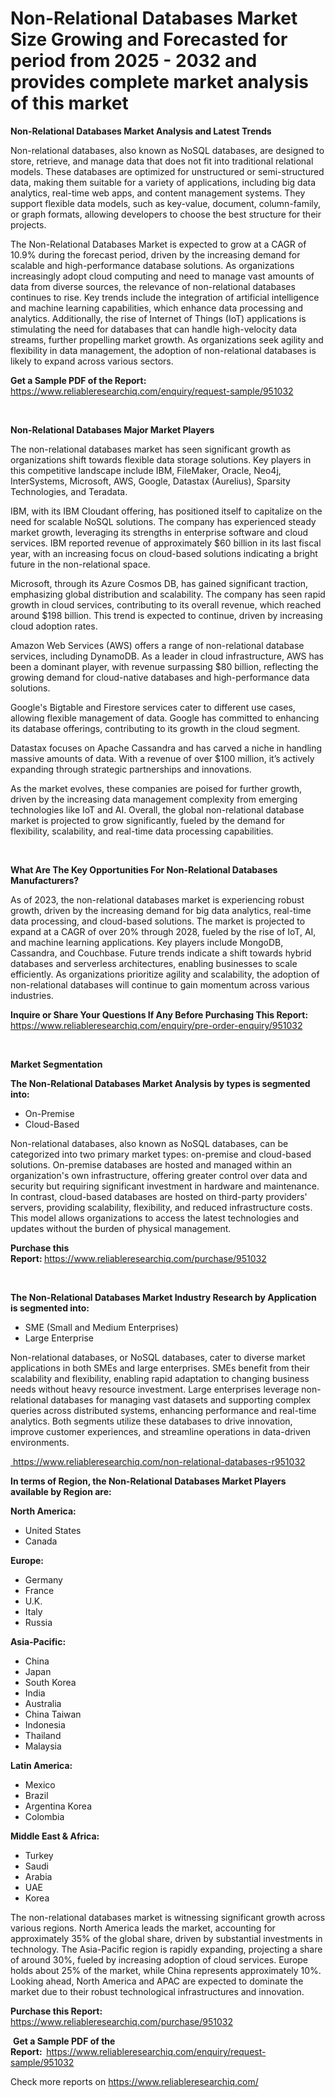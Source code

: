 <p><h1>Non-Relational Databases Market Size Growing and Forecasted for period from 2025 - 2032 and provides complete market analysis of this market</h1></p><p><strong>Non-Relational Databases Market Analysis and Latest Trends</strong></p>
<p><p>Non-relational databases, also known as NoSQL databases, are designed to store, retrieve, and manage data that does not fit into traditional relational models. These databases are optimized for unstructured or semi-structured data, making them suitable for a variety of applications, including big data analytics, real-time web apps, and content management systems. They support flexible data models, such as key-value, document, column-family, or graph formats, allowing developers to choose the best structure for their projects.</p><p>The Non-Relational Databases Market is expected to grow at a CAGR of 10.9% during the forecast period, driven by the increasing demand for scalable and high-performance database solutions. As organizations increasingly adopt cloud computing and need to manage vast amounts of data from diverse sources, the relevance of non-relational databases continues to rise. Key trends include the integration of artificial intelligence and machine learning capabilities, which enhance data processing and analytics. Additionally, the rise of Internet of Things (IoT) applications is stimulating the need for databases that can handle high-velocity data streams, further propelling market growth. As organizations seek agility and flexibility in data management, the adoption of non-relational databases is likely to expand across various sectors.</p></p>
<p><strong>Get a Sample PDF of the Report:&nbsp;</strong> <a href="https://www.reliableresearchiq.com/enquiry/request-sample/951032?utm_campaign=2336&utm_medium=2&utm_source=Github&utm_content=ia&utm_term=11032025&utm_id=non-relational-databases">https://www.reliableresearchiq.com/enquiry/request-sample/951032</a></p>
<p>&nbsp;</p>
<p><strong>Non-Relational Databases Major Market Players</strong></p>
<p><p>The non-relational databases market has seen significant growth as organizations shift towards flexible data storage solutions. Key players in this competitive landscape include IBM, FileMaker, Oracle, Neo4j, InterSystems, Microsoft, AWS, Google, Datastax (Aurelius), Sparsity Technologies, and Teradata.</p><p>IBM, with its IBM Cloudant offering, has positioned itself to capitalize on the need for scalable NoSQL solutions. The company has experienced steady market growth, leveraging its strengths in enterprise software and cloud services. IBM reported revenue of approximately $60 billion in its last fiscal year, with an increasing focus on cloud-based solutions indicating a bright future in the non-relational space.</p><p>Microsoft, through its Azure Cosmos DB, has gained significant traction, emphasizing global distribution and scalability. The company has seen rapid growth in cloud services, contributing to its overall revenue, which reached around $198 billion. This trend is expected to continue, driven by increasing cloud adoption rates.</p><p>Amazon Web Services (AWS) offers a range of non-relational database services, including DynamoDB. As a leader in cloud infrastructure, AWS has been a dominant player, with revenue surpassing $80 billion, reflecting the growing demand for cloud-native databases and high-performance data solutions.</p><p>Google's Bigtable and Firestore services cater to different use cases, allowing flexible management of data. Google has committed to enhancing its database offerings, contributing to its growth in the cloud segment.</p><p>Datastax focuses on Apache Cassandra and has carved a niche in handling massive amounts of data. With a revenue of over $100 million, it’s actively expanding through strategic partnerships and innovations.</p><p>As the market evolves, these companies are poised for further growth, driven by the increasing data management complexity from emerging technologies like IoT and AI. Overall, the global non-relational database market is projected to grow significantly, fueled by the demand for flexibility, scalability, and real-time data processing capabilities.</p></p>
<p>&nbsp;</p>
<p><strong>What Are The Key Opportunities For Non-Relational Databases Manufacturers?</strong></p>
<p><p>As of 2023, the non-relational databases market is experiencing robust growth, driven by the increasing demand for big data analytics, real-time data processing, and cloud-based solutions. The market is projected to expand at a CAGR of over 20% through 2028, fueled by the rise of IoT, AI, and machine learning applications. Key players include MongoDB, Cassandra, and Couchbase. Future trends indicate a shift towards hybrid databases and serverless architectures, enabling businesses to scale efficiently. As organizations prioritize agility and scalability, the adoption of non-relational databases will continue to gain momentum across various industries.</p></p>
<p><strong>Inquire or Share Your Questions If Any Before Purchasing This Report:</strong> <a href="https://www.reliableresearchiq.com/enquiry/pre-order-enquiry/951032?utm_campaign=2336&utm_medium=2&utm_source=Github&utm_content=ia&utm_term=11032025&utm_id=non-relational-databases">https://www.reliableresearchiq.com/enquiry/pre-order-enquiry/951032</a></p>
<p>&nbsp;</p>
<p><strong>Market Segmentation</strong></p>
<p><strong>The Non-Relational Databases Market Analysis by types is segmented into:</strong></p>
<p><ul><li>On-Premise</li><li>Cloud-Based</li></ul></p>
<p><p>Non-relational databases, also known as NoSQL databases, can be categorized into two primary market types: on-premise and cloud-based solutions. On-premise databases are hosted and managed within an organization's own infrastructure, offering greater control over data and security but requiring significant investment in hardware and maintenance. In contrast, cloud-based databases are hosted on third-party providers' servers, providing scalability, flexibility, and reduced infrastructure costs. This model allows organizations to access the latest technologies and updates without the burden of physical management.</p></p>
<p><strong>Purchase this Report:&nbsp;</strong><a href="https://www.reliableresearchiq.com/purchase/951032?utm_campaign=2336&utm_medium=2&utm_source=Github&utm_content=ia&utm_term=11032025&utm_id=non-relational-databases">https://www.reliableresearchiq.com/purchase/951032</a></p>
<p>&nbsp;</p>
<p><strong>The Non-Relational Databases Market Industry Research by Application is segmented into:</strong></p>
<p><ul><li>SME (Small and Medium Enterprises)</li><li>Large Enterprise</li></ul></p>
<p><p>Non-relational databases, or NoSQL databases, cater to diverse market applications in both SMEs and large enterprises. SMEs benefit from their scalability and flexibility, enabling rapid adaptation to changing business needs without heavy resource investment. Large enterprises leverage non-relational databases for managing vast datasets and supporting complex queries across distributed systems, enhancing performance and real-time analytics. Both segments utilize these databases to drive innovation, improve customer experiences, and streamline operations in data-driven environments.</p></p>
<p><a href="https://www.reliableresearchiq.com/non-relational-databases-r951032?utm_campaign=2336&utm_medium=2&utm_source=Github&utm_content=ia&utm_term=11032025&utm_id=non-relational-databases">&nbsp;https://www.reliableresearchiq.com/non-relational-databases-r951032</a></p>
<p><strong>In terms of Region, the Non-Relational Databases Market Players available by Region are:</strong></p>
<p>
    <p> <strong> North America: </strong>
        <ul>
            <li>United States</li>
            <li>Canada</li>
        </ul>
        </p> 
    <p> <strong> Europe: </strong>
        <ul>
            <li>Germany</li>
            <li>France</li>
            <li>U.K.</li>
            <li>Italy</li>
            <li>Russia</li>
        </ul>
        </p> 
    <p> <strong> Asia-Pacific: </strong>
        <ul>
            <li>China</li>
            <li>Japan</li>
            <li>South Korea</li>
            <li>India</li>
            <li>Australia</li>
            <li>China Taiwan</li>
            <li>Indonesia</li>
            <li>Thailand</li>
            <li>Malaysia</li>
        </ul>
        </p> 
    <p> <strong> Latin America: </strong>
        <ul>
            <li>Mexico</li>
            <li>Brazil</li>
            <li>Argentina Korea</li>
            <li>Colombia</li>
        </ul>
        </p> 
    <p> <strong> Middle East & Africa: </strong>
        <ul>
            <li>Turkey</li>
            <li>Saudi</li>
            <li>Arabia</li>
            <li>UAE</li>
            <li>Korea</li>
        </ul>
    </p>
    </p>
<p><p>The non-relational databases market is witnessing significant growth across various regions. North America leads the market, accounting for approximately 35% of the global share, driven by substantial investments in technology. The Asia-Pacific region is rapidly expanding, projecting a share of around 30%, fueled by increasing adoption of cloud services. Europe holds about 25% of the market, while China represents approximately 10%. Looking ahead, North America and APAC are expected to dominate the market due to their robust technological infrastructures and innovation.</p></p>
<p><strong>Purchase this Report: </strong><a href="https://www.reliableresearchiq.com/purchase/951032?utm_campaign=2336&utm_medium=2&utm_source=Github&utm_content=ia&utm_term=11032025&utm_id=non-relational-databases">https://www.reliableresearchiq.com/purchase/951032</a></p>
<p>&nbsp;<strong>Get a Sample PDF of the Report:&nbsp;&nbsp;</strong><a href="https://www.reliableresearchiq.com/enquiry/request-sample/951032?utm_campaign=2336&utm_medium=2&utm_source=Github&utm_content=ia&utm_term=11032025&utm_id=non-relational-databases">https://www.reliableresearchiq.com/enquiry/request-sample/951032</a></p>
<p><strong></strong></p>
<p>Check more reports on <a href="https://www.reliableresearchiq.com/?utm_campaign=2336&utm_medium=2&utm_source=Github&utm_content=ia&utm_term=11032025&utm_id=non-relational-databases">https://www.reliableresearchiq.com/</a></p>